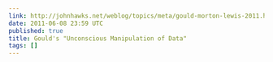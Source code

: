 ```yaml
---
link: http://johnhawks.net/weblog/topics/meta/gould-morton-lewis-2011.html
date: 2011-06-08 23:59 UTC
published: true
title: Gould's "Unconscious Manipulation of Data"
tags: []
---
```



